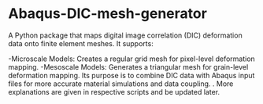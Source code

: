 # Abaqus-DIC-mesh-generator
A Python package that maps digital image correlation (DIC) deformation data onto finite element meshes. It supports:

-Microscale Models: Creates a regular grid mesh for pixel-level deformation mapping.
-Mesoscale Models: Generates a triangular mesh for grain-level deformation mapping.
Its purpose is to combine DIC data with Abaqus input files for more accurate material simulations and data coupling.
.
More explanations are given in respective scripts and be updated later.
